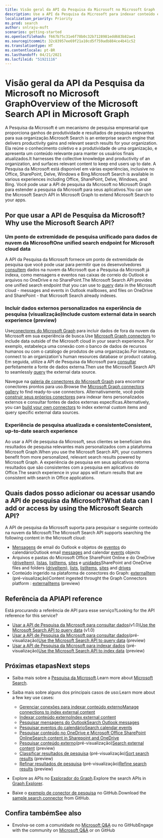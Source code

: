 ```yaml
---
title: Visão geral da API da Pesquisa da Microsoft no Microsoft Graph
description: Use a API da Pesquisa da Microsoft para indexar conteúdo e adicionar pesquisa ao Office e o conteúdo indexado em seus aplicativos.
localization_priority: Priority
ms.prod: search
author: snlraju-msft
scenarios: getting-started
ms.openlocfilehash: f667b75c31e6f78b0c32b7128981edd683b82ae1
ms.sourcegitcommit: 32c83957ee69f21a10cd5f759adb884ce4b41c52
ms.translationtype: HT
ms.contentlocale: pt-BR
ms.lasthandoff: 04/21/2021
ms.locfileid: "51921116"
---
```

# <a name="overview-of-the-microsoft-search-api-in-microsoft-graph"></a><span data-ttu-id="6d477-103">Visão geral da API da Pesquisa da Microsoft no Microsoft Graph</span><span class="sxs-lookup"><span data-stu-id="6d477-103">Overview of the Microsoft Search API in Microsoft Graph</span></span>

<span data-ttu-id="6d477-104">A Pesquisa da Microsoft é um mecanismo de pesquisa empresarial que proporciona ganhos de produtividade e resultados de pesquisa relevantes para sua organização.</span><span class="sxs-lookup"><span data-stu-id="6d477-104">Microsoft Search is an enterprise search engine that delivers productivity gains and relevant search results for your organization.</span></span> <span data-ttu-id="6d477-105">Ela reúne o conhecimento coletivo e a produtividade de uma organização, e apresenta um conteúdo relevante para manter os usuários finais atualizados.</span><span class="sxs-lookup"><span data-stu-id="6d477-105">It harnesses the collective knowledge and productivity of an organization, and surfaces relevant content to keep end users up to date.</span></span> <span data-ttu-id="6d477-106">A Pesquisa da Microsoft está disponível em várias experiências, inclusive no Office, SharePoint, Delve, Windows e Bing.</span><span class="sxs-lookup"><span data-stu-id="6d477-106">Microsoft Search is available in various experiences including Office, SharePoint, Delve, Windows, and Bing.</span></span> <span data-ttu-id="6d477-107">Você pode usar a API de pesquisa da Microsoft no Microsoft Graph para estender a pesquisa da Microsoft para seus aplicativos.</span><span class="sxs-lookup"><span data-stu-id="6d477-107">You can use the Microsoft Search API in Microsoft Graph to extend Microsoft Search to your apps.</span></span>


<!-- markdownlint-disable MD026 -->
## <a name="why-use-the-microsoft-search-api"></a><span data-ttu-id="6d477-108">Por que usar a API de Pesquisa da Microsoft?</span><span class="sxs-lookup"><span data-stu-id="6d477-108">Why use the Microsoft Search API?</span></span>

### <a name="one-unified-search-endpoint-for-microsoft-cloud-data"></a><span data-ttu-id="6d477-109">Um ponto de extremidade de pesquisa unificado para dados de nuvem da Microsoft</span><span class="sxs-lookup"><span data-stu-id="6d477-109">One unified search endpoint for Microsoft cloud data</span></span>

<span data-ttu-id="6d477-110">A API da Pesquisa da Microsoft fornece um ponto de extremidade de pesquisa que você pode usar para permitir que os desenvolvedores [consultem](/graph/api/search-query) dados na nuvem da Microsoft que a Pesquisa da Microsoft já indexa, como mensagens e eventos nas caixas de correio do Outlook e arquivos no OneDrive e no SharePoint.</span><span class="sxs-lookup"><span data-stu-id="6d477-110">The Microsoft Search API provides one unified search endpoint that you can use to [query](/graph/api/search-query) data in the Microsoft cloud - messages and events in Outlook mailboxes, and files on OneDrive and SharePoint - that Microsoft Search already indexes.</span></span>

### <a name="include-custom-external-data-in-search-experience-preview"></a><span data-ttu-id="6d477-111">Incluir dados externos personalizados na experiência de pesquisa (visualização)</span><span class="sxs-lookup"><span data-stu-id="6d477-111">Include custom external data in search experience (preview)</span></span>

<span data-ttu-id="6d477-112">Use[conectores do Microsoft Graph](/microsoftsearch/connectors-overview) para incluir dados de fora da nuvem da Microsoft em sua experiência de busca.</span><span class="sxs-lookup"><span data-stu-id="6d477-112">Use [Microsoft Graph connectors](/microsoftsearch/connectors-overview) to include data outside of the Microsoft cloud in your search experience.</span></span> <span data-ttu-id="6d477-113">Por exemplo, estabeleça uma conexão com o banco de dados de recursos humanos ou com o catálogo de produtos de uma organização.</span><span class="sxs-lookup"><span data-stu-id="6d477-113">For instance, connect to an organization's human resources database or product catalog.</span></span> <span data-ttu-id="6d477-114">Em seguida, utilize a API de Pesquisa da Microsoft para [consultar](/graph/api/search-query) perfeitamente a fonte de dados externa.</span><span class="sxs-lookup"><span data-stu-id="6d477-114">Then use the Microsoft Search API to seamlessly [query](/graph/api/search-query) the external data source.</span></span> 

<span data-ttu-id="6d477-115">Navegue na [galeria de conectores do Microsoft Graph](/microsoftsearch/connectors-gallery) para encontrar conectores prontos para uso.</span><span class="sxs-lookup"><span data-stu-id="6d477-115">Browse the [Microsoft Graph connectors gallery](/microsoftsearch/connectors-gallery) to find ready-to-use connectors.</span></span> <span data-ttu-id="6d477-116">Alternativamente, você pode [construir seus próprios conectores](/graph/api/resources/indexing-api-overview?view=graph-rest-beta&preserve-view=true#common-use-cases) para indexar itens personalizados externos e consultar fontes de dados externas específicas.</span><span class="sxs-lookup"><span data-stu-id="6d477-116">Alternatively, you can [build your own connectors](/graph/api/resources/indexing-api-overview?view=graph-rest-beta&preserve-view=true#common-use-cases) to index external custom items and query specific external data sources.</span></span>

### <a name="consistent-up-to-date-search-experience"></a><span data-ttu-id="6d477-117">Experiência de pesquisa atualizada e consistente</span><span class="sxs-lookup"><span data-stu-id="6d477-117">Consistent, up-to-date search experience</span></span>

<span data-ttu-id="6d477-118">Ao usar a API de pesquisa da Microsoft, seus clientes se beneficiam dos resultados de pesquisa relevantes mais personalizados com a plataforma Microsoft Graph.</span><span class="sxs-lookup"><span data-stu-id="6d477-118">When you use the Microsoft Search API, your customers benefit from more personalized, relevant search results powered by Microsoft Graph.</span></span> <span data-ttu-id="6d477-119">A experiência de pesquisa em seus aplicativos retorna resultados que são consistentes com a pesquisa em aplicativos do Office.</span><span class="sxs-lookup"><span data-stu-id="6d477-119">The search experience in your apps will return results that are consistent with search in Office applications.</span></span>

## <a name="what-data-can-i-add-or-access-by-using-the-microsoft-search-api"></a><span data-ttu-id="6d477-120">Quais dados posso adicionar ou acessar usando a API de pesquisa da Microsoft?</span><span class="sxs-lookup"><span data-stu-id="6d477-120">What data can I add or access by using the Microsoft Search API?</span></span>

<span data-ttu-id="6d477-121">A API de pesquisa da Microsoft suporta para pesquisar o seguinte conteúdo na nuvem da Microsoft:</span><span class="sxs-lookup"><span data-stu-id="6d477-121">The Microsoft Search API supports searching the following content in the Microsoft cloud:</span></span>

- <span data-ttu-id="6d477-122">[Mensagens](/graph/api/resources/message) de email do Outlook e objetos de [eventos](/graph/api/resources/event) do calendário</span><span class="sxs-lookup"><span data-stu-id="6d477-122">Outlook email [messages](/graph/api/resources/message) and calendar [events](/graph/api/resources/event) objects</span></span>
- <span data-ttu-id="6d477-123">Arquivos e pastas do Microsoft Office SharePoint Online e do OneDrive ([driveItem](/graph/api/resources/driveitem)), [listas](/graph/api/resources/list), [listItems](/graph/api/resources/listitem), [sites](/graph/api/resources/site) e [unidades](/graph/api/resources/drive)</span><span class="sxs-lookup"><span data-stu-id="6d477-123">SharePoint and OneDrive files and folders ([driveItem](/graph/api/resources/driveitem)), [lists](/graph/api/resources/list), [listItems](/graph/api/resources/listitem), [sites](/graph/api/resources/site) and [drives](/graph/api/resources/drive)</span></span>
- <span data-ttu-id="6d477-124">Conteúdo ingerido na plataforma de conectores do Graph: [externalItem](/graph/api/resources/externalitem?view=graph-rest-beta&preserve-view=true) (pré-visualização)</span><span class="sxs-lookup"><span data-stu-id="6d477-124">Content ingested throught the Graph Connectors platform : [externalItems](/graph/api/resources/externalitem?view=graph-rest-beta&preserve-view=true) (preview)</span></span>

## <a name="api-reference"></a><span data-ttu-id="6d477-125">Referência da API</span><span class="sxs-lookup"><span data-stu-id="6d477-125">API reference</span></span>

<span data-ttu-id="6d477-126">Está procurando a referência de API para esse serviço?</span><span class="sxs-lookup"><span data-stu-id="6d477-126">Looking for the API reference for this service?</span></span>

- <span data-ttu-id="6d477-127">[Usar a API de Pesquisa da Microsoft para consultar dados](/graph/api/resources/search-api-overview?view=graph-rest-1.0)(v1.0)</span><span class="sxs-lookup"><span data-stu-id="6d477-127">[Use the Microsoft Search API to query data](/graph/api/resources/search-api-overview?view=graph-rest-1.0) (v1.0)</span></span>
- <span data-ttu-id="6d477-128">[Usar a API de Pesquisa da Microsoft para consultar dados](/graph/api/resources/search-api-overview?view=graph-rest-beta)(pré-visualização)</span><span class="sxs-lookup"><span data-stu-id="6d477-128">[Use the Microsoft Search API to query data](/graph/api/resources/search-api-overview?view=graph-rest-beta) (preview)</span></span>
- <span data-ttu-id="6d477-129">[Usar a API de Pesquisa da Microsoft para indexar dados](/graph/api/resources/indexing-api-overview) (pré-visualização)</span><span class="sxs-lookup"><span data-stu-id="6d477-129">[Use the Microsoft Search API to index data](/graph/api/resources/indexing-api-overview) (preview)</span></span>

## <a name="next-steps"></a><span data-ttu-id="6d477-130">Próximas etapas</span><span class="sxs-lookup"><span data-stu-id="6d477-130">Next steps</span></span>

- <span data-ttu-id="6d477-131">Saiba mais sobre a [Pesquisa da Microsoft](/microsoftsearch/).</span><span class="sxs-lookup"><span data-stu-id="6d477-131">Learn more about [Microsoft Search](/microsoftsearch/).</span></span>
- <span data-ttu-id="6d477-132">Saiba mais sobre alguns dos principais casos de uso:</span><span class="sxs-lookup"><span data-stu-id="6d477-132">Learn more about a few key use cases:</span></span>
  - [<span data-ttu-id="6d477-133">Gerenciar conexões para indexar conteúdo externo</span><span class="sxs-lookup"><span data-stu-id="6d477-133">Manage connections to index external content</span></span>](search-index-manage-connections.md)
  - [<span data-ttu-id="6d477-134">Indexar conteúdo externo</span><span class="sxs-lookup"><span data-stu-id="6d477-134">Index external content</span></span>](search-index-manage-items.md)
  - [<span data-ttu-id="6d477-135">Pesquisar mensagens do Outlook</span><span class="sxs-lookup"><span data-stu-id="6d477-135">Search Outlook messages</span></span>](search-concept-messages.md)
  - [<span data-ttu-id="6d477-136">Pesquisar eventos do calendário</span><span class="sxs-lookup"><span data-stu-id="6d477-136">Search calendar events</span></span>](search-concept-events.md)
  - [<span data-ttu-id="6d477-137">Pesquisar conteúdo no OneDrive e Microsoft Office SharePoint Online</span><span class="sxs-lookup"><span data-stu-id="6d477-137">Search content in Sharepoint and OneDrive</span></span>](search-concept-files.md)
  - <span data-ttu-id="6d477-138">[Pesquisar conteúdo externo](search-concept-custom-types.md)(pré-visualização)</span><span class="sxs-lookup"><span data-stu-id="6d477-138">[Search external content](search-concept-custom-types.md) (preview)</span></span>
  - <span data-ttu-id="6d477-139">[Classificar resultados de pesquisa](search-concept-sort.md) (pré-visualização)</span><span class="sxs-lookup"><span data-stu-id="6d477-139">[Sort search results](search-concept-sort.md) (preview)</span></span>
  - <span data-ttu-id="6d477-140">[Refinar resultados de pesquisa](search-concept-aggregation.md) (pré-visualização)</span><span class="sxs-lookup"><span data-stu-id="6d477-140">[Refine search results](search-concept-aggregation.md) (preview)</span></span>
  
- <span data-ttu-id="6d477-141">Explore as APIs no [Explorador do Graph](https://developer.microsoft.com/graph/graph-explorer).</span><span class="sxs-lookup"><span data-stu-id="6d477-141">Explore the search APIs in  [Graph Explorer](https://developer.microsoft.com/graph/graph-explorer).</span></span>
- <span data-ttu-id="6d477-142">Baixe o [exemplo de conector de pesquisa](https://github.com/microsoftgraph/msgraph-search-connector-sample) no GitHub.</span><span class="sxs-lookup"><span data-stu-id="6d477-142">Download the [sample search connector](https://github.com/microsoftgraph/msgraph-search-connector-sample) from GitHub.</span></span>

## <a name="see-also"></a><span data-ttu-id="6d477-143">Confira também</span><span class="sxs-lookup"><span data-stu-id="6d477-143">See also</span></span>

- <span data-ttu-id="6d477-144">Envolva-se com a comunidade no [Microsoft Q&A](/answers/products/m365#microsoft-graph)  ou no GitHub</span><span class="sxs-lookup"><span data-stu-id="6d477-144">Engage with the community on [Microsoft Q&A](/answers/products/m365#microsoft-graph)  or on GitHub</span></span>
